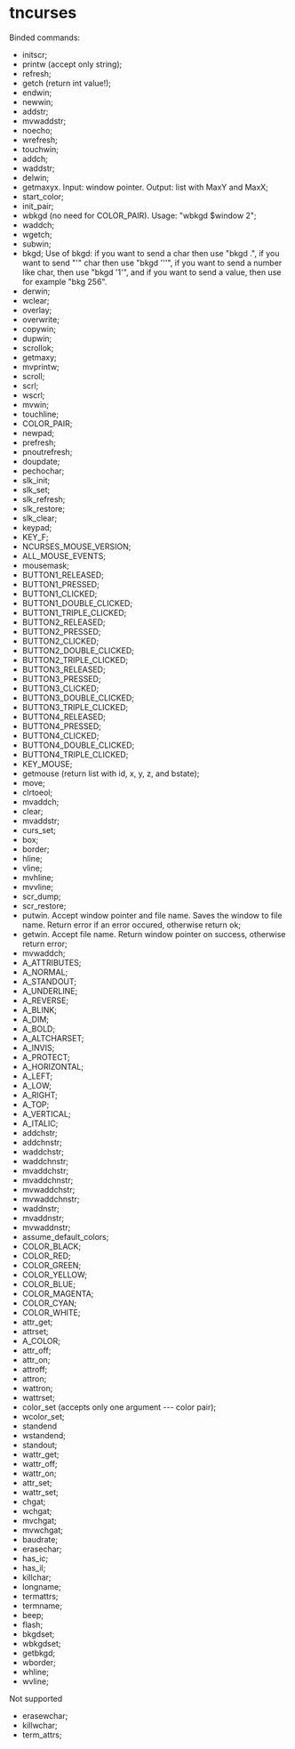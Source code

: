 # tncurses
Binded commands:
- initscr;
- printw (accept only string);
- refresh;
- getch (return int value!);
- endwin;
- newwin;
- addstr;
- mvwaddstr;
- noecho;
- wrefresh;
- touchwin;
- addch;
- waddstr;
- delwin;
- getmaxyx. Input: window pointer. Output: list with MaxY and MaxX;
- start_color;
- init_pair;
- wbkgd (no need for COLOR_PAIR). Usage: "wbkgd $window 2";
- waddch;
- wgetch;
- subwin;
- bkgd;
Use of bkgd: if you want to send a char then use "bkgd .", if you want to send "'" char then use "bkgd '''", if you want to send a number like char, then use "bkgd '1'", and if you want to send a value, then use for example "bkg 256".
- derwin;
- wclear;
- overlay;
- overwrite;
- copywin;
- dupwin;
- scrollok;
- getmaxy;
- mvprintw;
- scroll;
- scrl;
- wscrl;
- mvwin;
- touchline;
- COLOR_PAIR;
- newpad;
- prefresh;
- pnoutrefresh;
- doupdate;
- pechochar;
- slk_init;
- slk_set;
- slk_refresh;
- slk_restore;
- slk_clear;
- keypad;
- KEY_F;
- NCURSES_MOUSE_VERSION;
- ALL_MOUSE_EVENTS;
- mousemask;
- BUTTON1_RELEASED;
- BUTTON1_PRESSED;
- BUTTON1_CLICKED;
- BUTTON1_DOUBLE_CLICKED;
- BUTTON1_TRIPLE_CLICKED;
- BUTTON2_RELEASED;
- BUTTON2_PRESSED;
- BUTTON2_CLICKED;
- BUTTON2_DOUBLE_CLICKED;
- BUTTON2_TRIPLE_CLICKED;
- BUTTON3_RELEASED;
- BUTTON3_PRESSED;
- BUTTON3_CLICKED;
- BUTTON3_DOUBLE_CLICKED;
- BUTTON3_TRIPLE_CLICKED;
- BUTTON4_RELEASED;
- BUTTON4_PRESSED;
- BUTTON4_CLICKED;
- BUTTON4_DOUBLE_CLICKED;
- BUTTON4_TRIPLE_CLICKED;
- KEY_MOUSE;
- getmouse (return list with id, x, y, z, and bstate);
- move;
- clrtoeol;
- mvaddch;
- clear;
- mvaddstr;
- curs_set;
- box;
- border;
- hline;
- vline;
- mvhline;
- mvvline;
- scr_dump;
- scr_restore;
- putwin. Accept window pointer and file name. Saves the window to file name. Return error if an error occured, otherwise return ok;
- getwin. Accept file name. Return window pointer on success, otherwise return error;
- mvwaddch;
- A_ATTRIBUTES;
- A_NORMAL;
- A_STANDOUT;
- A_UNDERLINE;
- A_REVERSE;
- A_BLINK;
- A_DIM;
- A_BOLD;
- A_ALTCHARSET;
- A_INVIS;
- A_PROTECT;
- A_HORIZONTAL;
- A_LEFT;
- A_LOW;
- A_RIGHT;
- A_TOP;
- A_VERTICAL;
- A_ITALIC;
- addchstr;
- addchnstr;
- waddchstr;
- waddchnstr;
- mvaddchstr;
- mvaddchnstr;
- mvwaddchstr;
- mvwaddchnstr;
- waddnstr;
- mvaddnstr;
- mvwaddnstr;
- assume_default_colors;
- COLOR_BLACK;
- COLOR_RED;
- COLOR_GREEN;
- COLOR_YELLOW;
- COLOR_BLUE;
- COLOR_MAGENTA;
- COLOR_CYAN;
- COLOR_WHITE;
- attr_get;
- attrset;
- A_COLOR;
- attr_off;
- attr_on;
- attroff;
- attron;
- wattron;
- wattrset;
- color_set (accepts only one argument --- color pair);
- wcolor_set;
- standend
- wstandend;
- standout;
- wattr_get;
- wattr_off;
- wattr_on;
- attr_set;
- wattr_set;
- chgat;
- wchgat;
- mvchgat;
- mvwchgat;
- baudrate;
- erasechar;
- has_ic;
- has_il;
- killchar;
- longname;
- termattrs;
- termname;
- beep;
- flash;
- bkgdset;
- wbkgdset;
- getbkgd;
- wborder;
- whline;
- wvline;

Not supported
- erasewchar;
- killwchar;
- term_attrs;
